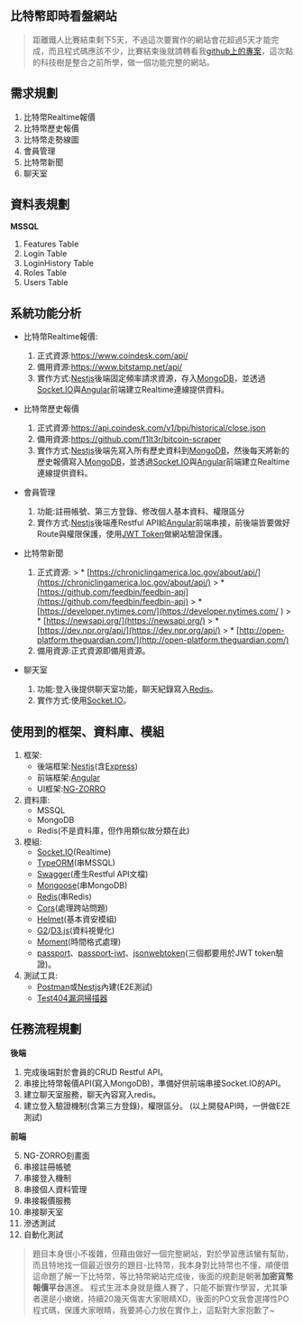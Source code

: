 ## 比特幣即時看盤網站
> 距離鐵人比賽結束剩下5天，不過這次要實作的網站會花超過5天才能完成，而且程式碼應該不少，比賽結束後就請轉看我[github上的專案](https://github.com/m24927605/Nest-Virtual-Currency)，這次點的科技樹是整合之前所學，做一個功能完整的網站。

## 需求規劃
1. 比特幣Realtime報價
2. 比特幣歷史報價
3. 比特幣走勢線圖
4. 會員管理
5. 比特幣新聞
6. 聊天室
 
## 資料表規劃
**MSSQL**
1. Features Table
2. Login Table
3. LoginHistory Table
4. Roles Table
5. Users Table
## 系統功能分析

* 比特幣Realtime報價:
    1. 正式資源:https://www.coindesk.com/api/
    2. 備用資源:https://www.bitstamp.net/api/
    3. 實作方式:[Nestjs](https://nestjs.com/)後端固定頻率請求資源，存入[MongoDB](https://www.mongodb.com/)，並透過[Socket.IO](https://socket.io/)與[Angular](https://angular.io/)前端建立Realtime連線提供資料。 
    
* 比特幣歷史報價
    1. 正式資源:https://api.coindesk.com/v1/bpi/historical/close.json
    2. 備用資源:https://github.com/f1lt3r/bitcoin-scraper
    3. 實作方式:[Nestjs](https://nestjs.com/)後端先寫入所有歷史資料到[MongoDB](https://www.mongodb.com/)，然後每天將新的歷史報價寫入[MongoDB](https://www.mongodb.com/)，並透過[Socket.IO](https://socket.io/)與[Angular](https://angular.io/)前端建立Realtime連線提供資料。

*  會員管理
    1. 功能:註冊帳號、第三方登錄、修改個人基本資料、權限區分
    2. 實作方式:[Nestjs](https://nestjs.com/)後端產Restful API給[Angular](https://angular.io/)前端串接，前後端皆要做好Route與權限保護，使用[JWT Token](https://jwt.io/)做網站驗證保護。
* 比特幣新聞
    1. 正式資源:
               > * [https://chroniclingamerica.loc.gov/about/api/](https://chroniclingamerica.loc.gov/about/api/)
               > * [https://github.com/feedbin/feedbin-api](https://github.com/feedbin/feedbin-api)
               > * [https://developer.nytimes.com/](https://developer.nytimes.com/ ) 
               > * [https://newsapi.org/](https://newsapi.org/)
               > * [https://dev.npr.org/api/](https://dev.npr.org/api/)
               > * [http://open-platform.theguardian.com/](http://open-platform.theguardian.com/)
    2. 備用資源:正式資源即備用資源。
* 聊天室
    1. 功能:登入後提供聊天室功能，聊天紀錄寫入[Redis](https://redis.io/)。
    2. 實作方式:使用[Socket.IO](https://socket.io/)。

## 使用到的框架、資料庫、模組
1. 框架:
    * 後端框架:[Nestjs](https://nestjs.com/)(含[Express](http://expressjs.com/zh-tw/))
    * 前端框架:[Angular](https://angular.io/)
    * UI框架:[NG-ZORRO](https://ng.ant.design/#/docs/angular/introduce)
2. 資料庫:
    * MSSQL
    * MongoDB
    * Redis(不是資料庫，但作用類似故分類在此)
3. 模組:
    * [Socket.IO](https://www.npmjs.com/package/socket.io)(Realtime)
    * [TypeORM](https://www.npmjs.com/package/typeorm)(串MSSQL)
    * [Swagger](https://www.npmjs.com/package/swagger)(產生Restful API文檔)
    * [Mongoose](https://www.npmjs.com/package/mongoose)(串MongoDB)
    * [Redis](https://www.npmjs.com/package/redis)(串Redis)
    * [Cors](https://www.npmjs.com/package/cors)(處理跨站問題)
    * [Helmet](https://www.npmjs.com/package/helmet)(基本資安模組)
    * [G2](https://github.com/antvis/g2)/[D3.js](https://www.npmjs.com/package/d3)(資料視覺化)
    * [Moment](https://www.npmjs.com/package/moment)(時間格式處理)
    * [passport](https://www.npmjs.com/package/passport)、[passport-jwt](https://www.npmjs.com/package/passport-jwt)、[jsonwebtoken](https://www.npmjs.com/package/jsonwebtoken)(三個都要用於JWT token驗證)。
4. 測試工具:
    * [Postman](https://www.getpostman.com/apps)或[Nestjs](https://nestjs.com/)內建(E2E測試)
    * [Test404漏洞掃描器](http://www.test404.com/)

## 任務流程規劃
**後端**

1. 完成後端對於會員的CRUD Restful API。
2. 串接比特幣報價API(寫入MongoDB)，準備好供前端串接Socket.IO的API。
3. 建立聊天室服務，聊天內容寫入redis。
4. 建立登入驗證機制(含第三方登錄)，權限區分。
(以上開發API時，一併做E2E測試)

**前端**

5. NG-ZORRO刻畫面
6. 串接註冊帳號
7. 串接登入機制
8. 串接個人資料管理
9. 串接報價服務
10. 串接聊天室
11. 滲透測試
12. 自動化測試


> 題目本身很小不複雜，但藉由做好一個完整網站，對於學習應該蠻有幫助，而且特地找一個最近很夯的題目-比特幣，我本身對比特幣也不懂，順便借這命題了解一下比特幣，等比特幣網站完成後，後面的規劃是朝著**加密貨幣報價平台**邁進。
> 程式生涯本身就是鐵人賽了，只能不斷實作學習，尤其筆者還是小嫩嫩，持續20幾天傷害大家眼睛XD，後面的PO文我會選擇性PO程式碼，保護大家眼睛，我要將心力放在實作上，這點對大家抱歉了~